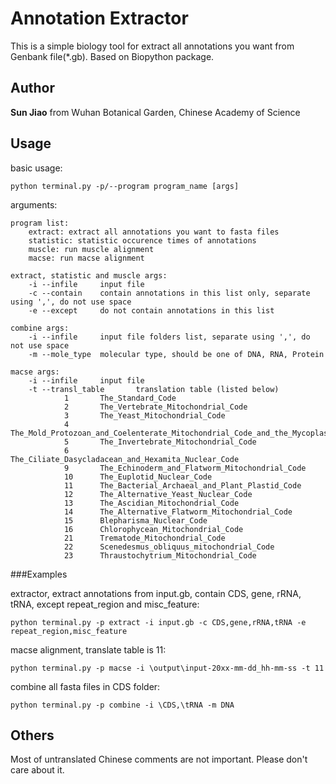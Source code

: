 # Annotation Extractor

This is a simple biology tool for extract all annotations you want from Genbank file(*.gb). Based on Biopython package.

## Author

**Sun Jiao** from Wuhan Botanical Garden, Chinese Academy of Science

## Usage

basic usage:

    python terminal.py -p/--program program_name [args]

arguments:

    program list:
        extract: extract all annotations you want to fasta files
        statistic: statistic occurence times of annotations
        muscle: run muscle alignment
        macse: run macse alignment

    extract, statistic and muscle args:
        -i --infile     input file
        -c --contain    contain annotations in this list only, separate using ',', do not use space
        -e --except     do not contain annotations in this list

    combine args:
        -i --infile     input file folders list, separate using ',', do not use space
        -m --mole_type  molecular type, should be one of DNA, RNA, Protein

    macse args:
        -i --infile     input file
        -t --transl_table       translation table (listed below)
                1       The_Standard_Code
                2       The_Vertebrate_Mitochondrial_Code
                3       The_Yeast_Mitochondrial_Code
                4       The_Mold_Protozoan_and_Coelenterate_Mitochondrial_Code_and_the_Mycoplasma_Spiroplasma_Code
                5       The_Invertebrate_Mitochondrial_Code
                6       The_Ciliate_Dasycladacean_and_Hexamita_Nuclear_Code
                9       The_Echinoderm_and_Flatworm_Mitochondrial_Code
                10      The_Euplotid_Nuclear_Code
                11      The_Bacterial_Archaeal_and_Plant_Plastid_Code
                12      The_Alternative_Yeast_Nuclear_Code
                13      The_Ascidian_Mitochondrial_Code
                14      The_Alternative_Flatworm_Mitochondrial_Code
                15      Blepharisma_Nuclear_Code
                16      Chlorophycean_Mitochondrial_Code
                21      Trematode_Mitochondrial_Code
                22      Scenedesmus_obliquus_mitochondrial_Code
                23      Thraustochytrium_Mitochondrial_Code

###Examples

extractor, extract annotations from input.gb, contain CDS, gene, rRNA, tRNA, except repeat_region and misc_feature:

    python terminal.py -p extract -i input.gb -c CDS,gene,rRNA,tRNA -e repeat_region,misc_feature

macse alignment, translate table is 11:

    python terminal.py -p macse -i \output\input-20xx-mm-dd_hh-mm-ss -t 11

combine all fasta files in CDS folder:

    python terminal.py -p combine -i \CDS,\tRNA -m DNA

## Others

Most of untranslated Chinese comments are not important. Please don't care about it.
